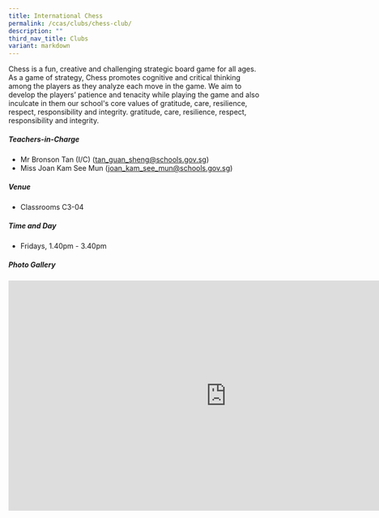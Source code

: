 ```yaml
---
title: International Chess
permalink: /ccas/clubs/chess-club/
description: ""
third_nav_title: Clubs
variant: markdown
---
```

Chess is a fun, creative and challenging strategic board game for all ages. As a game of strategy, Chess promotes cognitive and critical thinking among the players as they analyze each move in the game. We aim to develop the players’ patience and tenacity while playing the game and also inculcate in them our school's core values of gratitude, care, resilience, respect, responsibility and integrity. gratitude, care, resilience, respect, responsibility and integrity.

##### **Teachers-in-Charge**
* Mr Bronson Tan (I/C) (tan_guan_sheng@schools.gov.sg)
* Miss Joan Kam See Mun (joan_kam_see_mun@schools.gov.sg)  

##### **Venue**
* Classrooms C3-04

##### **Time and Day**
* Fridays, 1.40pm - 3.40pm

##### **Photo Gallery**

<iframe src="https://docs.google.com/presentation/d/e/2PACX-1vSMO9KzCTM5v_MnzfDgsM6LFLlPUgjSdLrmYb0Xw3TllLMsusUEIMRpxNqeThyTcCXB-DRHHtNKARSI/embed?start=true&amp;loop=true&amp;delayms=5000" frameborder="0" width="860" height="455" allowfullscreen="true"></iframe>